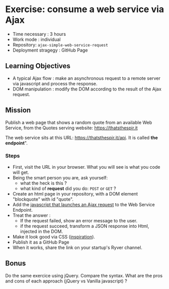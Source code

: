 # Exercise: consume a web service via Ajax
- Time necessary : 3 hours
- Work mode : individual
- Repository: `ajax-simple-web-service-request`
- Deployment stragegy : GitHub Page

## Learning Objectives
- A typical Ajax flow : make an asynchronous request to a remote server via javascript and process the response.
- DOM manipulation : modify the DOM according to the result of the Ajax request.

## Mission
Publish a web page that shows a random quote from an available Web Service, from the Quotes serving website: https://thatsthespir.it 

The web service sits at this URL:  https://thatsthespir.it/api. It is called **the endpoint**". 

### Steps
- First, visit the URL in your browser. What you will see is what you code will get.
- Being the smart person you are, ask yourself: 
	- what the heck is this  ?
	- what kind of **request** did you do: `POST` or `GET` ?
- Create an html page in your repository, with a DOM element "blockquote" with id "quote".
- Add the [javascript that launches an Ajax request](https://dev.to/bjhaid_93/beginners-guide-to-fetching-data-with-ajax-fetch-api--asyncawait-3m1l) to the Web Service Endpoint.
- Treat the answer : 
	- If the request failed, show an error message to the user.
	- if the request succeed,  transform a JSON response into Html, injected in the DOM.
- Make it look good via CSS ([inspiration](https://www.google.be/search?q=beautiful+web+typography&tbm=isch&tbo=u&source=univ&sa=X&ved=0ahUKEwjJrbmozOvYAhUE9WMKHXTmDrQQsAQIJg&biw=1440&bih=780)).
- Publish it as a GitHub Page
- When it works, share the link on your startup's Ryver channel.

## Bonus
Do the same exercice using jQuery. Compare the syntax. What are the pros and cons of each approach (jQuery vs Vanilla javascript) ?

